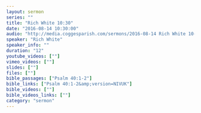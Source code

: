```yaml
---
layout: sermon
series: ""
title: "Rich White 10:30"
date: "2016-08-14 10:30:00"
audio: "http://media.coggesparish.com/sermons/2016-08-14 Rich White 10-30.mp3"
speaker: "Rich White"
speaker_info: ""
duration: "12"
youtube_videos: [""]
vimeo_videos: [""]
slides: [""]
files: [""]
bible_passages: ["Psalm 40:1-2"]
bible_links: ["Psalm 40:1-2&amp;version=NIVUK"]
bible_videos: [""]
bible_videos_links: [""]
category: "sermon"
---
```

